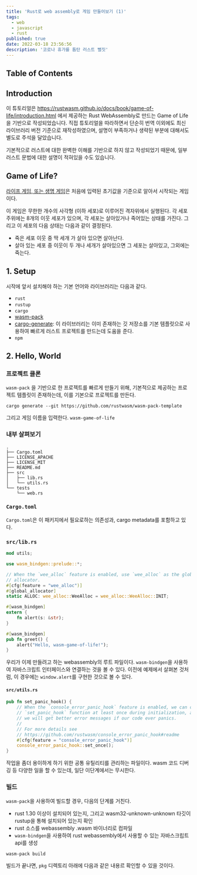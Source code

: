 ```yaml
---
title: 'Rust로 web assembly로 게임 만들어보기 (1)'
tags:
  - web
  - javascript  
  - rust
published: true
date: 2022-03-18 23:56:56
description: '코로나 휴가를 틈탄 러스트 뻘짓'
---
```


## Table of Contents

## Introduction

이 튜토리얼은 https://rustwasm.github.io/docs/book/game-of-life/introduction.html 에서 제공하는 Rust WebAssembly로 만드는 Game of Life 을 기반으로 작성되었습니다. 직접 튜토리얼을 따라하면서 단순히 번역 이외에도 최신 라이브러리 버전 기준으로 재작성하였으며, 설명이 부족하거나 생략된 부분에 대해서도 별도로 주석을 달았습니다. 

기본적으로 러스트에 대한 완벽한 이해를 기반으로 하지 않고 작성되었기 때문에, 일부 러스트 문법에 대한 설명이 적혀있을 수도 있습니다.

## Game of Life?

[라이프 게임, 또는 생명 게임](https://ko.wikipedia.org/wiki/%EB%9D%BC%EC%9D%B4%ED%94%84_%EA%B2%8C%EC%9E%84)은 처음에 입력된 초기값을 기준으로 알아서 시작되는 게임이다. 

이 게임은 무한한 개수의 사각형 (이하 세포)로 이루어진 격자위에서 실행된다. 각 세포 주위에는 8개의 이웃 세포가 있으며, 각 세포는 살아있거나 죽어있는 상태를 가진다. 그리고 이 세포의 다음 상태는 다음과 같이 결정된다.

- 죽은 세포 이웃 중 딱 세개 가 살아 있으면 살아난다.
- 살아 있는 세포 중 이웃이 두 개나 세개가 살아있으면 그 세포는 살아있고, 그외에는 죽는다.

## 1. Setup

시작에 앞서 설치해야 하는 기본 언어와 라이브러리는 다음과 같다.

- `rust`
- `rustup`
- `cargo`
- [wasm-pack](https://rustwasm.github.io/wasm-pack/installer/)
- [cargo-generate](https://github.com/ashleygwilliams/cargo-generate): 이 라이브러리는 이미 존재하는 깃 저장소를 기본 템플릿으로 사용하여 빠르게 러스트 프로젝트를 만드는데 도움을 준다.
- `npm`


## 2. Hello, World

### 프로젝트 클론

`wasm-pack` 을 기반으로 한 프로젝트를 빠르게 만들기 위해, 기본적으로 제공하는 프로젝트 템플릿이 존재하는데, 이를 기본으로 프로젝트를 만든다.

```shell
cargo generate --git https://github.com/rustwasm/wasm-pack-template
```

그리고 게임 이름을 입력한다. `wasm-game-of-life`


### 내부 살펴보기

```
.
├── Cargo.toml
├── LICENSE_APACHE
├── LICENSE_MIT
├── README.md
├── src
│   ├── lib.rs
│   └── utils.rs
└── tests
    └── web.rs
```

### `Cargo.toml`

`Cargo.toml`은 이 패키지에서 필요로하는 의존성과, cargo metadata를 포함하고 있다. 

### `src/lib.rs`

```rust
mod utils;

use wasm_bindgen::prelude::*;

// When the `wee_alloc` feature is enabled, use `wee_alloc` as the global
// allocator.
#[cfg(feature = "wee_alloc")]
#[global_allocator]
static ALLOC: wee_alloc::WeeAlloc = wee_alloc::WeeAlloc::INIT;

#[wasm_bindgen]
extern {
    fn alert(s: &str);
}

#[wasm_bindgen]
pub fn greet() {
    alert("Hello, wasm-game-of-life!");
}
```

우리가 이제 만들려고 하는 webassembly의 루트 파일이다. `wasm-bindgen`을 사용하여 자바스크립트 인터페이스와 연결하는 것을 볼 수 있다. 이전에 예제에서 살펴본 것처럼, 이 경우에는 `window.alert`를 구현한 것으로 볼 수 있다.

#### `src/utils.rs`

```rust
pub fn set_panic_hook() {
    // When the `console_error_panic_hook` feature is enabled, we can call the
    // `set_panic_hook` function at least once during initialization, and then
    // we will get better error messages if our code ever panics.
    //
    // For more details see
    // https://github.com/rustwasm/console_error_panic_hook#readme
    #[cfg(feature = "console_error_panic_hook")]
    console_error_panic_hook::set_once();
}
```

작업을 좀더 용이하게 하기 위한 공통 유틸리티를 관리하는 파일이다. wasm 코드 디버깅 등 다양한 일을 할 수 있는데, 일단 이단계에서는 무시한다.

### 빌드

`wasm-pack`을 사용하여 빌드할 경우, 다음의 단계를 거친다.

- rust 1.30 이상이 설치되어 있는지, 그리고 wasm32-unknown-unknown 타깃이 rustup을 통해 설치되어 있는지 확인
- rust 소스를 webassembly .wasm 바이너리로 컴파일
- `wasm-bindgen`을 사용하여 rust webassembly에서 사용할 수 있는 자바스크립트 api를 생성

`wasm-pack build`

빌드가 끝나면, `pkg` 디렉토리 아래에 다음과 같은 내용르 확인할 수 있을 것이다.

